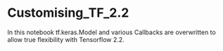 # Customising_TF_2.2
In this notebook tf.keras.Model and various Callbacks are overwritten to allow true flexibility with Tensorflow 2.2.
